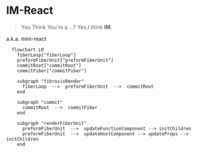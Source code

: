 # IM-React 

> You Think You're a ...?
> Yes.I think **IM**.

a.k.a. mini-react

```mermaid
  flowchart LR
    fiberLoop["fiberLoop"]
    preformFiberUnit["preformFiberUnit"]
    commitRoot["commitRoot"]
    commitFiber["commitFiber"]

    subgraph "fibrosisRender"
      fiberLoop  -->  preformFiberUnit  -->  commitRoot
    end

    subgraph "commit"
      commitRoot  -->  commitFiber
    end

    subgraph "renderFiberUnit"
      preformFiberUnit  -->  updateFunctionComponent --> initChildren
      preformFiberUnit  -->  updateHostComponent --> updateProps --> initChildren
    end

```
